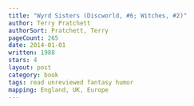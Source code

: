 ```yaml
---
title: "Wyrd Sisters (Discworld, #6; Witches, #2)"
author: Terry Pratchett
authorSort: Pratchett, Terry
pageCount: 265
date: 2014-01-01
written: 1988
stars: 4
layout: post
category: book
tags: read unreviewed fantasy humor
mapping: England, UK, Europe
---
```

